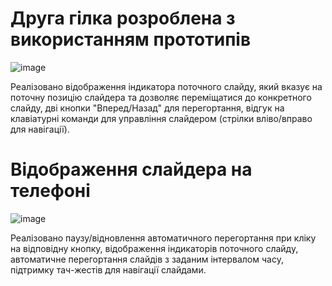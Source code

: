 # Друга гілка розроблена з використанням прототипів

![image](https://github.com/user-attachments/assets/ddc345fc-5fb5-490e-840b-2fe46f17531f)

Реалізовано відображення індикатора поточного слайду, який вказує на поточну позицію слайдера та дозволяє переміщатися до конкретного слайду, дві кнопки "Вперед/Назад" для перегортання, відгук на клавіатурні команди для управління слайдером (стрілки вліво/вправо для навігації).

# Відображення слайдера на телефоні

![image](https://github.com/user-attachments/assets/ca094d00-0ef1-464a-a524-b23d4611d645)

Реалізовано паузу/відновлення автоматичного перегортання при кліку на відповідну кнопку, відображення індикаторів поточного слайду, автоматичне перегортання слайдів з заданим інтервалом часу, підтримку тач-жестів для навігації слайдами.
